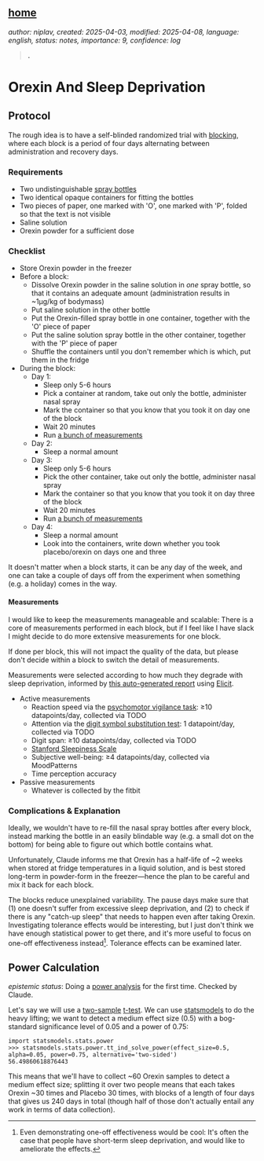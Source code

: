[home](./index.md)
------------------

*author: niplav, created: 2025-04-03, modified: 2025-04-08, language: english, status: notes, importance: 9, confidence: log*

> __.__

Orexin And Sleep Deprivation
===============================

Protocol
---------

The rough idea is to have a self-blinded randomized trial with
[blocking](https://en.wikipedia.org/wiki/Blocking_\(statistics\)), where
each block is a period of four days alternating between administration
and recovery days.

### Requirements

* Two undistinguishable [spray bottles](https://en.wikipedia.org/wiki/Spray_Bottle)
* Two identical opaque containers for fitting the bottles
* Two pieces of paper, one marked with 'O', one marked with 'P', folded so that the text is not visible
* Saline solution
* Orexin powder for a sufficient dose<!--TODO: ask Claude/read papers to figure out sufficient dose and dissolution!-->

### Checklist

* Store Orexin powder in the freezer
* Before a block:
	* Dissolve Orexin powder in the saline solution in *one* spray bottle, so that it contains an adequate amount (administration results in ~1μg/kg of bodymass)
	* Put saline solution in the other bottle
	* Put the Orexin-filled spray bottle in one container, together with the 'O' piece of paper
	* Put the saline solution spray bottle in the other container, together with the 'P' piece of paper
	* Shuffle the containers until you don't remember which is which, put them in the fridge
* During the block:
	* Day 1:
		* Sleep only 5-6 hours
		* Pick a container at random, take out only the bottle, administer nasal spray
		* Mark the container so that you know that you took it on day one of the block
		* Wait 20 minutes
		* Run [a bunch of measurements](#Measurements)
	* Day 2:
		* Sleep a normal amount
	* Day 3:
		* Sleep only 5-6 hours
		* Pick the other container, take out only the bottle, administer nasal spray
		* Mark the container so that you know that you took it on day three of the block
		* Wait 20 minutes
		* Run [a bunch of measurements](#Measurements)
	* Day 4:
		* Sleep a normal amount
		* Look into the containers, write down whether you took placebo/orexin on days one and three

It doesn't matter when a block starts, it can be any day of the week,
and one can take a couple of days off from the experiment when something
(e.g. a holiday) comes in the way.

#### Measurements

I would like to keep the measurements manageable and scalable: There
is a core of measurements performed in each block, but if I feel like I
have slack I might decide to do more extensive measurements for one block.

If done per block, this will not impact the quality of the data, but
please don't decide within a block to switch the detail of measurements.

Measurements were selected according to how much they
degrade with sleep deprivation, informed by [this auto-generated
report](./doc/orexin/impact_of_sleep_deprivation_on_psychological_metrics_elicit_2025.pdf)
using [Elicit](https://elicit.org/).

* Active measurements
	* Reaction speed via the [psychomotor vigilance task](https://en.wikipedia.org/wiki/Psychomotor_vigilance_task): ≥10 datapoints/day, collected via TODO
	* Attention via the [digit symbol substitution test](https://en.wikipedia.org/wiki/Digit_symbol_substitution_test): 1 datapoint/day, collected via TODO
	* Digit span: ≥10 datapoints/day, collected via TODO
	* [Stanford Sleepiness Scale](https://en.wikipedia.org/wiki/Stanford_Sleepiness_Scale)
	* Subjective well-being: ≥4 datapoints/day, collected via MoodPatterns
	* Time perception accuracy
* Passive measurements
	* Whatever is collected by the fitbit

### Complications & Explanation

Ideally, we wouldn't have to re-fill the nasal spray bottles after
every block, instead marking the bottle in an easily blindable way
(e.g. a small dot on the bottom) for being able to figure out which
bottle contains what.

Unfortunately, Claude informs me that Orexin has a half-life of ~2 weeks
when stored at fridge temperatures in a liquid solution, and is best
stored long-term in powder-form in the freezer—hence the plan to be careful
and mix it back for each block.

The blocks reduce unexplained variability. The pause days make sure that
(1) one doesn't suffer from excessive sleep deprivation, and (2) to check
if there is any "catch-up sleep" that needs to happen even after taking
Orexin. Investigating tolerance effects would be interesting, but I just
don't think we have enough statistical power to get there, and it's more
useful to focus on one-off effectiveness instead[^1]. Tolerance effects
can be examined later.

Power Calculation
------------------

*epistemic status*: Doing a [power
analysis](https://en.wikipedia.org/wiki/Power_calculation#Power_analysis)
for the first time. Checked by Claude.

Let's say we will use a
[two-sample](https://en.wikipedia.org/wiki/Two-sample_hypothesis_testing)
[t-test](https://en.wikipedia.org/wiki/Student's_t-test). We can use
[statsmodels](https://www.statsmodels.org/) to do the heavy lifting; we
want to detect a medium effect size (0.5) with a bog-standard significance
level of 0.05 and a power of 0.75:

	import statsmodels.stats.power
	>>> statsmodels.stats.power.tt_ind_solve_power(effect_size=0.5, alpha=0.05, power=0.75, alternative='two-sided')
	56.49860618876443

This means that we'll have to collect ~60 Orexin samples to detect a
medium effect size; splitting it over two people means that each takes
Orexin ~30 times and Placebo 30 times, with blocks of a length of four
days that gives us 240 days in total (though half of those don't actually
entail any work in terms of data collection).

[^1]: Even demonstrating one-off effectiveness would be cool: It's often the case that people have short-term sleep deprivation, and would like to ameliorate the effects.
